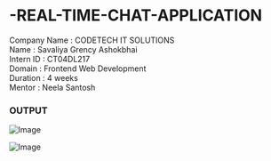 # -REAL-TIME-CHAT-APPLICATION

Company Name  : CODETECH IT SOLUTIONS              
Name          : Savaliya Grency Ashokbhai          
Intern ID     : CT04DL217                          
Domain        : Frontend Web Development           
Duration      : 4 weeks                            
Mentor        : Neela Santosh


### OUTPUT 

![Image](https://github.com/user-attachments/assets/b86c3517-90b4-442c-a62a-96dc1f80be9d)

![Image](https://github.com/user-attachments/assets/85fa0f91-b7b7-439f-a49b-2fc26d56c9bf)
